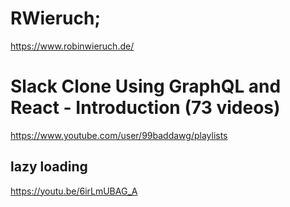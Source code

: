 # RWieruch;
https://www.robinwieruch.de/

# Slack Clone Using GraphQL and React - Introduction (73 videos)
https://www.youtube.com/user/99baddawg/playlists

## lazy loading
https://youtu.be/6irLmUBAG_A

